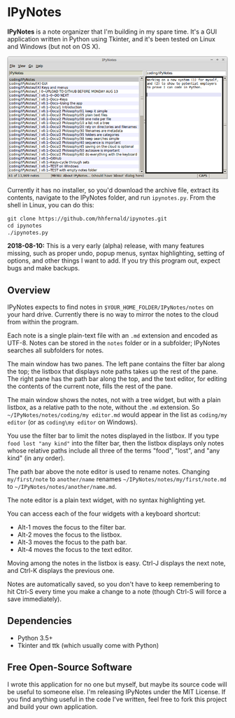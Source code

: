 # IPyNotes

**IPyNotes** is a note organizer that I'm building in my spare time. It's a GUI application written in Python using Tkinter, and it's been tested on Linux and Windows (but not on OS X).

![Main window](screenshots/main_window.png)

Currently it has no installer, so you'd download the archive file, extract its contents, navigate to the IPyNotes folder, and run `ipynotes.py`. From the shell in Linux, you can do this:

    git clone https://github.com/hhfernald/ipynotes.git
    cd ipynotes
    ./ipynotes.py

**2018-08-10:** This is a very early (alpha) release, with many features missing, such as proper undo, popup menus, syntax highlighting, setting of options, and other things I want to add. If you try this program out, expect bugs and make backups.


## Overview

IPyNotes expects to find notes in `$YOUR_HOME_FOLDER/IPyNotes/notes` on your hard drive. Currently there is no way to mirror the notes to the cloud from within the program.

Each note is a single plain-text file with an `.md` extension and encoded as UTF-8. Notes can be stored in the `notes` folder or in a subfolder; IPyNotes searches all subfolders for notes.

The main window has two panes. The left pane contains the filter bar along the top; the listbox that displays note paths takes up the rest of the pane. The right pane has the path bar along the top, and the text editor, for editing the contents of the current note, fills the rest of the pane.

The main window shows the notes, not with a tree widget, but with a plain listbox, as a relative path to the note, without the `.md` extension. So `~/IPyNotes/notes/coding/my editor.md` would appear in the list as `coding/my editor` (or as `coding\my editor` on Windows).

You use the filter bar to limit the notes displayed in the listbox. If you type `food lost "any kind"` into the filter bar, then the listbox displays only notes whose relative paths include all three of the terms "food", "lost", and "any kind" (in any order).

The path bar above the note editor is used to rename notes. Changing `my/first/note` to `another/name` renames `~/IPyNotes/notes/my/first/note.md` to `~/IPyNotes/notes/another/name.md`.

The note editor is a plain text widget, with no syntax highlighting yet.

You can access each of the four widgets with a keyboard shortcut:

- Alt-1 moves the focus to the filter bar.
- Alt-2 moves the focus to the listbox.
- Alt-3 moves the focus to the path bar.
- Alt-4 moves the focus to the text editor.

Moving among the notes in the listbox is easy. Ctrl-J displays the next note, and Ctrl-K displays the previous one.

Notes are automatically saved, so you don't have to keep remembering to hit Ctrl-S every time you make a change to a note (though Ctrl-S will force a save immediately).


## Dependencies

- Python 3.5+
- Tkinter and ttk (which usually come with Python)


## Free Open-Source Software

I wrote this application for no one but myself, but maybe its source code will be useful to someone else. I'm releasing IPyNotes under the MIT License. If you find anything useful in the code I've written, feel free to fork this project and build your own application.

